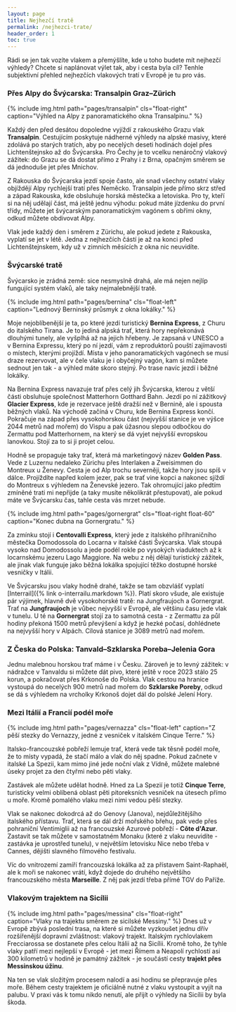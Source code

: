 ```yaml
---
layout: page
title: Nejhezčí tratě
permalink: /nejhezci-trate/
header_order: 1
toc: true
---
```

Rádi se jen tak vozíte vlakem a přemýšlíte, kde u toho budete mít nejhezčí výhledy? Chcete si naplánovat výlet tak, aby i cesta byla cíl? Tenhle subjektivní přehled nejhezčích vlakových tratí v Evropě je tu pro vás.

### Přes Alpy do Švýcarska: Transalpin Graz–Zürich
{% include img.html path="pages/transalpin" cls="float-right" caption="Výhled na Alpy z panoramatického okna Transalpinu." %}

Každý den před desátou dopoledne vyjíždí z rakouského Grazu vlak **Transalpin**. Cestujícím poskytuje nádherné výhledy na alpské masivy, které zdolává po starých tratích, aby po necelých deseti hodinách dojel přes Lichtenštejnsko až do Švýcarska. Pro Čechy je to vcelku nenáročný vlakový zážitek: do Grazu se dá dostat přímo z Prahy i z Brna, opačným směrem se dá jednoduše jet přes Mnichov.

Z Rakouska do Švýcarska jezdí spoje často, ale snad všechny ostatní vlaky objíždějí Alpy rychlejší tratí přes Neměcko. Transalpin jede přímo skrz střed a západ Rakouska, kde obsluhuje horská městečka a letoviska. Pro ty, kteří si na něj udělají část, má ještě jednu výhodu: pokud máte jízdenku do první třídy, můžete jet švýcarským panoramatickým vagónem s obřími okny, odkud můžete obdivovat Alpy.

Vlak jede každý den i směrem z Zürichu, ale pokud jedete z Rakouska, vyplatí se jet v létě. Jedna z nejhezčích částí je až na konci před Lichtenštejnskem, kdy už v zimních měsících z okna nic neuvidíte.

### Švýcarské tratě
Švýcarsko je zrádná země: sice nesmyslně drahá, ale má nejen nejlíp fungující systém vlaků, ale taky nejmalebnější tratě.

{% include img.html path="pages/bernina" cls="float-left" caption="Lednový Berninský průsmyk z okna lokálky." %}

Moje nejoblíbenější je ta, po které jezdí turistický **Bernina Express**, z Churu do italského Tirana. Je to jediná alpská trať, která hory nepřekonává dlouhými tunely, ale vyšplhá až na jejich hřebeny. Je zapsaná v UNESCO a v Bernina Expressu, který po ní jezdí, vám z reproduktorů pouští zajímavosti o místech, kterými projíždí. Místa v jeho panoramatických vagónech se musí draze rezervovat, ale v čele vlaku je i obyčejný vagón, kam si můžete sednout jen tak - a výhled máte skoro stejný. Po trase navíc jezdí i běžné lokálky.  

Na Bernina Express navazuje trať přes celý jih Švýcarska, kterou z větší části obsluhuje společnost Matterhorn Gotthard Bahn. Jezdí po ní zážitkový **Glacier Express**, kde je rezervace ještě dražší než v Bernině, ale i spousta běžných vlaků. Na východě začíná v Churu, kde Bernina Express končí. Pokračuje na západ přes vysokohorskou část (nejvyšší stanice je ve výšce 2044 metrů nad mořem) do Vispu a pak úžasnou slepou odbočkou do Zermattu pod Matterhornem, na který se dá vyjet nejvyšší evropskou lanovkou. Stojí za to si ji projet celou.

Hodně se propaguje taky trať, která má marketingový název **Golden Pass**. Vede z Luzernu nedaleko Zürichu přes Interlaken a Zweisimmen do Montreux u Ženevy. Cesta je od Alp trochu severněji, takže hory jsou spíš v dálce. Projíždíte napřed kolem jezer, pak se trať vine kopci a nakonec sjíždí do Montreux s výhledem na Ženevské jezero. Tak ohromující jako předtím zmíněné trati mi nepřijde (a taky musíte několikrát přestupovat), ale pokud máte ve Švýcarsku čas, tahle cesta vás mrzet nebude.

{% include img.html path="pages/gornergrat" cls="float-right float-60" caption="Konec dubna na Gornergratu." %}

Za zmínku stojí i **Centovalli Express**, který jede z italského příhraničního městečka Domodossola do Locarna v italské části Švýcarska. Vlak stoupá vysoko nad Domodossolu a jede podél rokle po vysokých viaduktech až k locarnskému jezeru Lago Maggiore. Na webu z něj dělají turistický zážitek, ale jinak vlak funguje jako běžná lokálka spojující těžko dostupné horské vesničky v Itálii.

Ve Švýcarsku jsou vlaky hodně drahé, takže se tam obzvlášť vyplatí [Interrail]({% link o-interrailu.markdown %}). Platí skoro všude, ale existuje pár výjimek, hlavně dvě vysokohorské tratě: na Jungfraujoch a Gornergrat. Trať na **Jungfraujoch** je vůbec nejvyšší v Evropě, ale většinu času jede vlak v tunelu. U té na **Gornergrat** stojí za to samotná cesta - z Zermattu za půl hodiny překoná 1500 metrů převýšení a když je hezké počasí, dohlédnete na nejvyšší hory v Alpách. Cílová stanice je 3089 metrů nad mořem.

### Z Česka do Polska: Tanvald–Szklarska Poreba–Jelenia Gora
Jednu malebnou horskou trať máme i v Česku. Zároveň je to levný zážitek: v nádražce v Tanvaldu si můžete dát pivo, které ještě v roce 2023 stálo 25 korun, a pokračovat přes Krkonoše do Polska. Vlak cestou na hranice vystoupá do necelých 900 metrů nad mořem do **Szklarske Poreby**, odkud se dá s výhledem na vrcholky Krkonoš dojet dál do polské Jelení Hory.

### Mezi Itálií a Francií podél moře
{% include img.html path="pages/vernazza" cls="float-left" caption="Z pěší stezky do Vernazzy, jedné z vesniček v italském Cinque Terre." %}

Italsko-francouzské pobřeží lemuje trať, která vede tak těsně podél moře, že to místy vypadá, že stačí málo a vlak do něj spadne. Pokud začnete v italské La Spezii, kam mimo jiné jede noční vlak z Vídně, můžete malebné úseky projet za den čtyřmi nebo pěti vlaky.

Zastávek ale můžete udělat hodně. Hned za La Spezií je totiž **Cinque Terre**, turisticky velmi oblíbená oblast pěti pitoreksních vesniček na útesech přímo u moře. Kromě pomalého vlaku mezi nimi vedou pěší stezky. 

Vlak se nakonec dokodrcá až do Genovy (Janova), nejdůležitějšího italského přístavu. Trať, která se dál drží mořského břehu, pak vede přes pohraniční Ventimiglii až na francouzské Azurové pobřeží - **Côte d'Azur**. Zastavit se tak můžete v samostatném Monaku (které z vlaku neuvidíte - zastávka je uprostřed tunelu), v největším letovisku Nice nebo třeba v Cannes, dějišti slavného filmového festivalu.

Víc do vnitrozemí zamíří francouzská lokálka až za přístavem Saint-Raphaël, ale k moři se nakonec vrátí, když dojede do druhého největšího francouzského města **Marseille**. Z něj pak jezdí třeba přímé TGV do Paříže.

### Vlakovým trajektem na Sicílii
{% include img.html path="pages/messina" cls="float-right" caption="Vlaky na trajektu směrem ze sicilské Messiny." %}
Dnes už v Evropě zbývá poslední trasa, na které si můžete vyzkoušet jednu dřív rozšířenější dopravní zvláštnost: vlakový trajekt. Italským rychlovlakem Frecciarossa se dostanete přes celou Itálii až na Sicílii. Kromě toho, že tyhle vlaky patří mezi nejlepší v Evropě - jet mezi Římem a Neapolí rychlostí asi 300 kilometrů v hodině je památný zážitek - je součástí cesty **trajekt přes Messinskou úžinu**.

Na ten se vlak složitým procesem nalodí a asi hodinu se přepravuje přes moře. Během cesty trajektem je oficiálně nutné z vlaku vystoupit a vyjít na palubu. V praxi vás k tomu nikdo nenutí, ale přijít o výhledy na Sicílii by byla škoda.  

<!--
### Z Nimes do Clermont-Ferrand
Jedna hezká trať je kupodivu i ve Francii. Jednou nebo dvakrát denně jede po staré trati mezi Nimes a Clermont-Ferrand motorák, který překonává divokou trasu atd.

### Do Skandinávie přes Öresundský most ==
Další dobrá trať pro začínající vlakové dobrodruhy vede z německého Hamburku do Kodaně a dál do Švédska. Přes jednotlivé dánské ostrovy do Kodaně vede série mostů/tunelů?.... Vrcholem je pak Öresundský most, kde vlaky jezdí teprve od roku XXXX. Přes X km dlouhý most jedou vlaky do Malmö hned na druhé straně i naklápěcí X1000 rovnou do Stockholmu.

Přímý vlak z Hamburku bývá hodně plný, vyplatí se buď pořídit nepovinné místenky, nebo se radši projet sérii lokálních vlaků. Od roku 2024 má pak fungovat přímý vlak Praha-Kodaň.

### Norské tratě: Trondheim, Bergen, Stavanger
V Norsku je podobně jako ve Švýcarsku ohromující příroda. Vlaky se šinou podél hor a fjordů, přejíždějí zasněžené oblasti i XXX. 

Asi nejznámější je trať z Osla do Bergenu. Odbočka na Flam

Míň turistická, ale o nic míň hezká je trať Oslo-Stavanger.

Oboje jde spojit - mezi Bergenem a Stavangerem jezdí autobusy i trajekt.

Na sever pak vede o nic míň hezká trať z Osla do Trondheimu. Z něj se pak dá odbočit na východ zpět do Švédska.

Místenky do norských vlaků se dají zařídit jen na místě nebo předem po telefonu (nadiktujete mail a číslo karty, místenky přijdou mailem, první třída je zdarma), ale druhá možnost se přinejmenším u tratě Oslo-Bergen dost vyplatí - spojení bývá hodně vytížené.

### Inlandsbanan: Na sever švédským vnitrozemím
Vyloženě turistický vlak jezdí jen v létě mezi Morou a Gällivare. Ve vlaku je průvodce, který říká zajímavosti o okolí, a dělá se pár zastávek na nákup suvenýrů a fotku na polárním kruhu. Trať na dvou úsecích překoná XX kilometrů. Místenky jsou teoreticky nepovinné, ale minimálně v úseku mezi Östersundem a Gällivare - vlak je malý motorák a reálně hrozí, že se nevejdete.

### Vlakem do Finska: Haparanda/Tornio
Evropská vlaková specialita je dojet do Finsku po souši. To je možné až od roku 2021, kdy začaly jezdit vlaky do Haparandy. Tam se můžete pokochat nejsevenější Ikeou na světě a přejít pár kilometrů na odlehlou zastávku Torio itäinen, odkud jede noční vlak do Helsinek.

### Eurostar: Rychlovlak do Anglie ==

### West Highland Line: Na Skye přes viadukt z oblíbeného mileniálního filmu ==

### Bar-Bělehrad
-->
